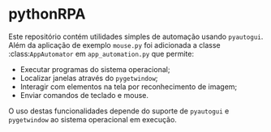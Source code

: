 # pythonRPA

Este repositório contém utilidades simples de automação usando
``pyautogui``. Além da aplicação de exemplo ``mouse.py`` foi adicionada a
classe :class:`AppAutomator` em ``app_automation.py`` que permite:

* Executar programas do sistema operacional;
* Localizar janelas através do ``pygetwindow``;
* Interagir com elementos na tela por reconhecimento de imagem;
* Enviar comandos de teclado e mouse.

O uso destas funcionalidades depende do suporte de ``pyautogui`` e
``pygetwindow`` ao sistema operacional em execução.
